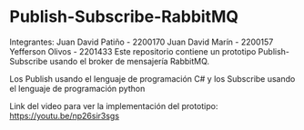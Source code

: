 # Publish-Subscribe-RabbitMQ
Integrantes: 
Juan David Patiño - 2200170
Juan David Marín - 2200157
Yefferson Olivos - 2201433
Este repositorio contiene un prototipo Publish-Subscribe usando el broker de mensajería RabbitMQ. 

Los Publish usando el lenguaje de programación C# y los Subscribe usando el lenguaje de programación python


Link del video para ver la implementación del prototipo: https://youtu.be/np26sir3sgs

